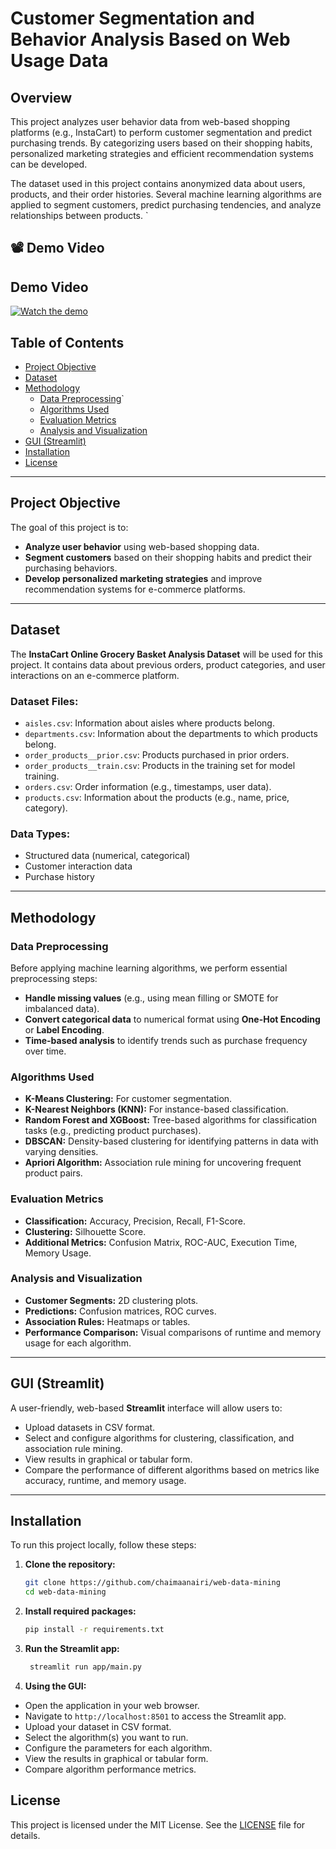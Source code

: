 # Customer Segmentation and Behavior Analysis Based on Web Usage Data

## Overview
This project analyzes user behavior data from web-based shopping platforms (e.g., InstaCart) to perform customer segmentation and predict purchasing trends. By categorizing users based on their shopping habits, personalized marketing strategies and efficient recommendation systems can be developed. 

The dataset used in this project contains anonymized data about users, products, and their order histories. Several machine learning algorithms are applied to segment customers, predict purchasing tendencies, and analyze relationships between products.
`
## 📽️ Demo Video
## Demo Video
[![Watch the demo](https://img.youtube.com/vi/UXlNFepDEIo/hqdefault.jpg)](https://www.youtube.com/watch?v=UXlNFepDEIo)

## Table of Contents
- [Project Objective](#project-objective)
- [Dataset](#dataset)
- [Methodology](#methodology)
  - [Data Preprocessing](#data-preprocessing)`
  - [Algorithms Used](#algorithms-used)
  - [Evaluation Metrics](#evaluation-metrics)
  - [Analysis and Visualization](#analysis-and-visualization)
- [GUI (Streamlit)](#gui-streamlit)
- [Installation](#installation)
- [License](#license)

---

## Project Objective
The goal of this project is to:
- **Analyze user behavior** using web-based shopping data.
- **Segment customers** based on their shopping habits and predict their purchasing behaviors.
- **Develop personalized marketing strategies** and improve recommendation systems for e-commerce platforms.

---

## Dataset
The **InstaCart Online Grocery Basket Analysis Dataset** will be used for this project. It contains data about previous orders, product categories, and user interactions on an e-commerce platform.

### Dataset Files:
- `aisles.csv`: Information about aisles where products belong.
- `departments.csv`: Information about the departments to which products belong.
- `order_products__prior.csv`: Products purchased in prior orders.
- `order_products__train.csv`: Products in the training set for model training.
- `orders.csv`: Order information (e.g., timestamps, user data).
- `products.csv`: Information about the products (e.g., name, price, category).

### Data Types:
- Structured data (numerical, categorical)
- Customer interaction data
- Purchase history

---

## Methodology

### Data Preprocessing
Before applying machine learning algorithms, we perform essential preprocessing steps:
- **Handle missing values** (e.g., using mean filling or SMOTE for imbalanced data).
- **Convert categorical data** to numerical format using **One-Hot Encoding** or **Label Encoding**.
- **Time-based analysis** to identify trends such as purchase frequency over time.

### Algorithms Used
- **K-Means Clustering:** For customer segmentation.
- **K-Nearest Neighbors (KNN):** For instance-based classification.
- **Random Forest and XGBoost:** Tree-based algorithms for classification tasks (e.g., predicting product purchases).
- **DBSCAN:** Density-based clustering for identifying patterns in data with varying densities.
- **Apriori Algorithm:** Association rule mining for uncovering frequent product pairs.

### Evaluation Metrics
- **Classification:** Accuracy, Precision, Recall, F1-Score.
- **Clustering:** Silhouette Score.
- **Additional Metrics:** Confusion Matrix, ROC-AUC, Execution Time, Memory Usage.

### Analysis and Visualization
- **Customer Segments:** 2D clustering plots.
- **Predictions:** Confusion matrices, ROC curves.
- **Association Rules:** Heatmaps or tables.
- **Performance Comparison:** Visual comparisons of runtime and memory usage for each algorithm.

---

## GUI (Streamlit)
A user-friendly, web-based **Streamlit** interface will allow users to:
- Upload datasets in CSV format.
- Select and configure algorithms for clustering, classification, and association rule mining.
- View results in graphical or tabular form.
- Compare the performance of different algorithms based on metrics like accuracy, runtime, and memory usage.

---

## Installation

To run this project locally, follow these steps:

1. **Clone the repository:**
   ```bash
   git clone https://github.com/chaimaanairi/web-data-mining
   cd web-data-mining
   
   
2. **Install required packages:**
   ```bash
   pip install -r requirements.txt
   ```

3. **Run the Streamlit app:**
   ```bash
    streamlit run app/main.py
    ```

4. **Using the GUI:**
- Open the application in your web browser.
- Navigate to `http://localhost:8501` to access the Streamlit app.
- Upload your dataset in CSV format.
- Select the algorithm(s) you want to run.
- Configure the parameters for each algorithm.
- View the results in graphical or tabular form.
- Compare algorithm performance metrics.

## License
This project is licensed under the MIT License. See the [LICENSE](LICENSE) file for details.



